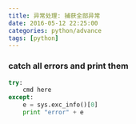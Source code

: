 ```yaml
---
title: 异常处理: 捕获全部异常
date: 2016-05-12 22:25:00
categories: python/advance
tags: [python]
---
```


### catch all errors and print them

``` python
try:
    cmd here
except:
    e = sys.exc_info()[0]
    print "error" + e
```
